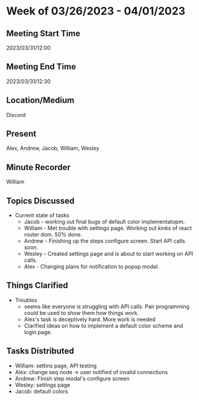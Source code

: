 # Week of 03/26/2023 - 04/01/2023

## Meeting Start Time

2023/03/31/12:00

## Meeting End Time

2023/03/31/12:30

## Location/Medium

Discord

## Present

Alex, Andrew, Jacob, William, Wesley

## Minute Recorder

William

## Topics Discussed
- Current state of tasks
  - Jacob - working out final bugs of default color implementatopm.
  - William - Met trouble with settings page. Working out kinks of react router dom. 50% done.
  - Andrew - Finishing up the steps configure screen. Start API calls soon.
  - Wesley - Created settings page and is about to start working on API calls.
  - Alex - Changing plans for notification to popup modal.

## Things Clarified
- Troubles
  - seems like everyone is struggling with API calls. Pair programming could be used to show them how things work.
  - Alex's task is deceptively hard. More work is needed
  - Clarified ideas on how to implement a default color scheme and login page.

## Tasks Distributed
- William: settins page, API testing
- Alex: change seq node -> user notified of invalid connections
- Andrew: Finish step modal's configure screen
- Wesley: settings page
- Jacob: default colors
